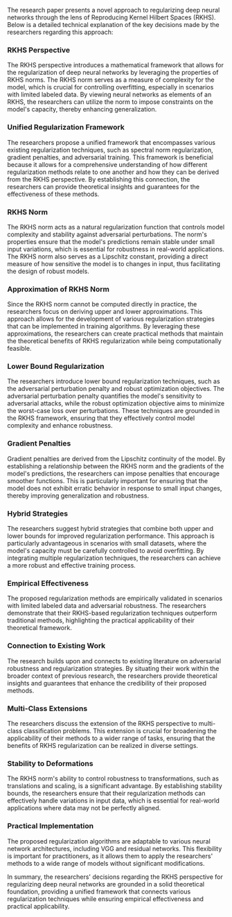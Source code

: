 The research paper presents a novel approach to regularizing deep neural networks through the lens of Reproducing Kernel Hilbert Spaces (RKHS). Below is a detailed technical explanation of the key decisions made by the researchers regarding this approach:

### RKHS Perspective
The RKHS perspective introduces a mathematical framework that allows for the regularization of deep neural networks by leveraging the properties of RKHS norms. The RKHS norm serves as a measure of complexity for the model, which is crucial for controlling overfitting, especially in scenarios with limited labeled data. By viewing neural networks as elements of an RKHS, the researchers can utilize the norm to impose constraints on the model's capacity, thereby enhancing generalization.

### Unified Regularization Framework
The researchers propose a unified framework that encompasses various existing regularization techniques, such as spectral norm regularization, gradient penalties, and adversarial training. This framework is beneficial because it allows for a comprehensive understanding of how different regularization methods relate to one another and how they can be derived from the RKHS perspective. By establishing this connection, the researchers can provide theoretical insights and guarantees for the effectiveness of these methods.

### RKHS Norm
The RKHS norm acts as a natural regularization function that controls model complexity and stability against adversarial perturbations. The norm's properties ensure that the model's predictions remain stable under small input variations, which is essential for robustness in real-world applications. The RKHS norm also serves as a Lipschitz constant, providing a direct measure of how sensitive the model is to changes in input, thus facilitating the design of robust models.

### Approximation of RKHS Norm
Since the RKHS norm cannot be computed directly in practice, the researchers focus on deriving upper and lower approximations. This approach allows for the development of various regularization strategies that can be implemented in training algorithms. By leveraging these approximations, the researchers can create practical methods that maintain the theoretical benefits of RKHS regularization while being computationally feasible.

### Lower Bound Regularization
The researchers introduce lower bound regularization techniques, such as the adversarial perturbation penalty and robust optimization objectives. The adversarial perturbation penalty quantifies the model's sensitivity to adversarial attacks, while the robust optimization objective aims to minimize the worst-case loss over perturbations. These techniques are grounded in the RKHS framework, ensuring that they effectively control model complexity and enhance robustness.

### Gradient Penalties
Gradient penalties are derived from the Lipschitz continuity of the model. By establishing a relationship between the RKHS norm and the gradients of the model's predictions, the researchers can impose penalties that encourage smoother functions. This is particularly important for ensuring that the model does not exhibit erratic behavior in response to small input changes, thereby improving generalization and robustness.

### Hybrid Strategies
The researchers suggest hybrid strategies that combine both upper and lower bounds for improved regularization performance. This approach is particularly advantageous in scenarios with small datasets, where the model's capacity must be carefully controlled to avoid overfitting. By integrating multiple regularization techniques, the researchers can achieve a more robust and effective training process.

### Empirical Effectiveness
The proposed regularization methods are empirically validated in scenarios with limited labeled data and adversarial robustness. The researchers demonstrate that their RKHS-based regularization techniques outperform traditional methods, highlighting the practical applicability of their theoretical framework.

### Connection to Existing Work
The research builds upon and connects to existing literature on adversarial robustness and regularization strategies. By situating their work within the broader context of previous research, the researchers provide theoretical insights and guarantees that enhance the credibility of their proposed methods.

### Multi-Class Extensions
The researchers discuss the extension of the RKHS perspective to multi-class classification problems. This extension is crucial for broadening the applicability of their methods to a wider range of tasks, ensuring that the benefits of RKHS regularization can be realized in diverse settings.

### Stability to Deformations
The RKHS norm's ability to control robustness to transformations, such as translations and scaling, is a significant advantage. By establishing stability bounds, the researchers ensure that their regularization methods can effectively handle variations in input data, which is essential for real-world applications where data may not be perfectly aligned.

### Practical Implementation
The proposed regularization algorithms are adaptable to various neural network architectures, including VGG and residual networks. This flexibility is important for practitioners, as it allows them to apply the researchers' methods to a wide range of models without significant modifications.

In summary, the researchers' decisions regarding the RKHS perspective for regularizing deep neural networks are grounded in a solid theoretical foundation, providing a unified framework that connects various regularization techniques while ensuring empirical effectiveness and practical applicability.
